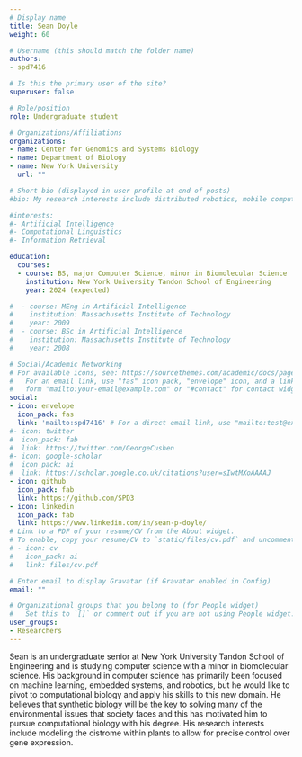 ```yaml
---
# Display name
title: Sean Doyle
weight: 60

# Username (this should match the folder name)
authors:
- spd7416

# Is this the primary user of the site?
superuser: false

# Role/position
role: Undergraduate student

# Organizations/Affiliations
organizations:
- name: Center for Genomics and Systems Biology
- name: Department of Biology
- name: New York University
  url: ""

# Short bio (displayed in user profile at end of posts)
#bio: My research interests include distributed robotics, mobile computing and programmable matter.

#interests:
#- Artificial Intelligence
#- Computational Linguistics
#- Information Retrieval

education:
  courses:
  - course: BS, major Computer Science, minor in Biomolecular Science
    institution: New York University Tandon School of Engineering
    year: 2024 (expected)

#  - course: MEng in Artificial Intelligence
#    institution: Massachusetts Institute of Technology
#    year: 2009
#  - course: BSc in Artificial Intelligence
#    institution: Massachusetts Institute of Technology
#    year: 2008

# Social/Academic Networking
# For available icons, see: https://sourcethemes.com/academic/docs/page-builder/#icons
#   For an email link, use "fas" icon pack, "envelope" icon, and a link in the
#   form "mailto:your-email@example.com" or "#contact" for contact widget.
social:
- icon: envelope
  icon_pack: fas
  link: 'mailto:spd7416' # For a direct email link, use "mailto:test@example.org".
#- icon: twitter
#  icon_pack: fab
#  link: https://twitter.com/GeorgeCushen
#- icon: google-scholar
#  icon_pack: ai
#  link: https://scholar.google.co.uk/citations?user=sIwtMXoAAAAJ
- icon: github
  icon_pack: fab
  link: https://github.com/SPD3
- icon: linkedin
  icon_pack: fab
  link: https://www.linkedin.com/in/sean-p-doyle/
# Link to a PDF of your resume/CV from the About widget.
# To enable, copy your resume/CV to `static/files/cv.pdf` and uncomment the lines below.
# - icon: cv
#   icon_pack: ai
#   link: files/cv.pdf

# Enter email to display Gravatar (if Gravatar enabled in Config)
email: ""

# Organizational groups that you belong to (for People widget)
#   Set this to `[]` or comment out if you are not using People widget.
user_groups:
- Researchers
---
```



Sean is an undergraduate senior at New York University Tandon School of Engineering and is studying computer science with a minor in biomolecular science. His background in computer science has primarily been focused on machine learning, embedded systems, and robotics, but he would like to pivot to computational biology and apply his skills to this new domain. He believes that synthetic biology will be the key to solving many of the environmental issues that society faces and this has motivated him to pursue computational biology with his degree. His research interests include modeling the cistrome within plants to allow for precise control over gene expression. 

